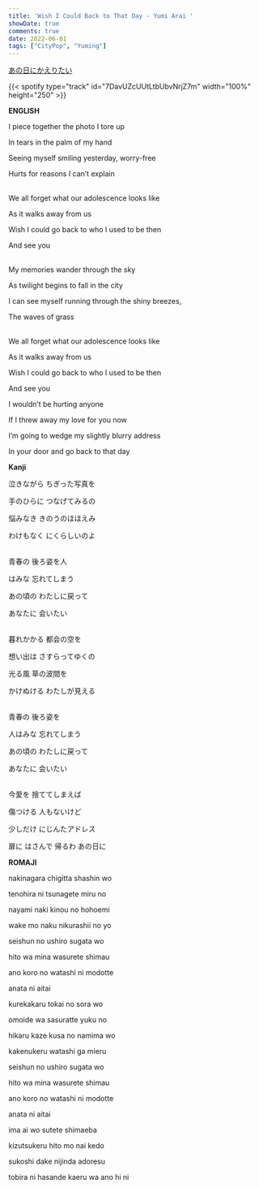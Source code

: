 ```yaml
---
title: 'Wish I Could Back to That Day - Yumi Arai '
showDate: true
comments: true
date: 2022-06-01
tags: ["CityPop", "Yuming"]
---
```

[あの日にかえりたい](https://www.youtube.com/watch?v=2qJnqZenIFY)

{{< spotify type="track" id="7DavUZcUUtLtbUbvNrjZ7m" width="100%" height="250" >}}



**ENGLISH**

I piece together the photo I tore up

In tears in the palm of my hand

Seeing myself smiling yesterday, worry-free

Hurts for reasons I can’t explain


\
We all forget what our adolescence looks like

As it walks away from us

Wish I could go back to who I used to be then

And see you


\
My memories wander through the sky

As twilight begins to fall in the city

I can see myself running through the shiny breezes,

The waves of grass


\
We all forget what our adolescence looks like

As it walks away from us

Wish I could go back to who I used to be then

And see you


I wouldn’t be hurting anyone

If I threw away my love for you now

I’m going to wedge my slightly blurry address

In your door and go back to that day



**Kanji**

泣きながら ちぎった写真を

手のひらに つなげてみるの

悩みなき きのうのほほえみ

わけもなく にくらしいのよ


\
青春の 後ろ姿を人

はみな 忘れてしまう

あの頃の わたしに戻って

あなたに 会いたい


\
暮れかかる 都会の空を

想い出は さすらってゆくの

光る風 草の波間を

かけぬける わたしが見える


\
青春の 後ろ姿を

人はみな 忘れてしまう

あの頃の わたしに戻って

あなたに 会いたい


\
今愛を 捨ててしまえば

傷つける 人もないけど

少しだけ にじんたアドレス

扉に はさんで 帰るわ あの日に



**ROMAJI**

nakinagara chigitta shashin wo

tenohira ni tsunagete miru no

nayami naki kinou no hohoemi

wake mo naku nikurashii no yo

seishun no ushiro sugata wo

hito wa mina wasurete shimau

ano koro no watashi ni modotte

anata ni aitai

kurekakaru tokai no sora wo

omoide wa sasuratte yuku no

hikaru kaze kusa no namima wo

kakenukeru watashi ga mieru

seishun no ushiro sugata wo

hito wa mina wasurete shimau

ano koro no watashi ni modotte

anata ni aitai

ima ai wo sutete shimaeba

kizutsukeru hito mo nai kedo

sukoshi dake nijinda adoresu

tobira ni hasande kaeru wa ano hi ni

